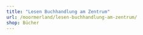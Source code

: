 ```yaml
---
title: "Lesen Buchhandlung am Zentrum"
url: /moormerland/lesen-buchhandlung-am-zentrum/
shop: Bücher
---
```


